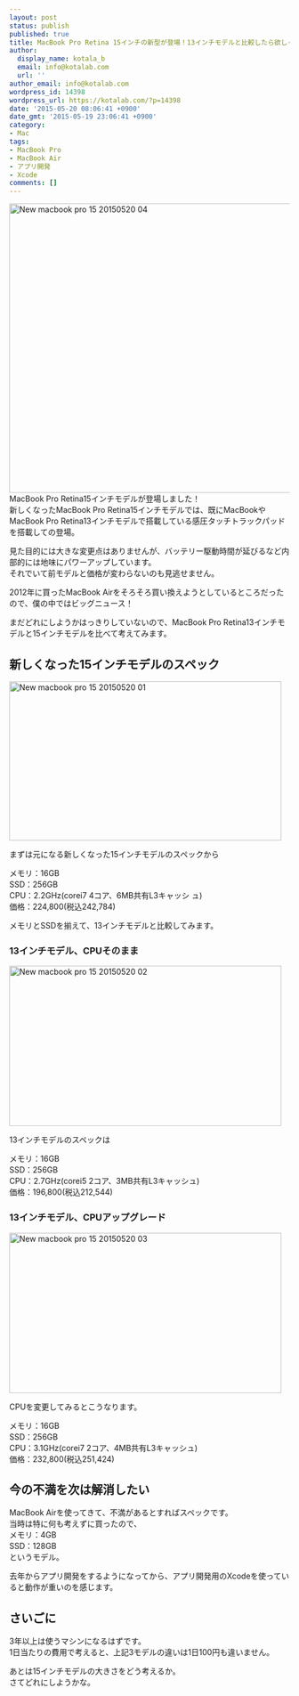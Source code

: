 ```yaml
---
layout: post
status: publish
published: true
title: MacBook Pro Retina 15インチの新型が登場！13インチモデルと比較したら欲しくなってきた！
author:
  display_name: kotala_b
  email: info@kotalab.com
  url: ''
author_email: info@kotalab.com
wordpress_id: 14398
wordpress_url: https://kotalab.com/?p=14398
date: '2015-05-20 08:06:41 +0900'
date_gmt: '2015-05-19 23:06:41 +0900'
category:
- Mac
tags:
- MacBook Pro
- MacBook Air
- アプリ開発
- Xcode
comments: []
---
```

<p><img src="https://kotalab.com/wp-content/uploads/2015/05/new-macbook-pro-15_20150520_04.jpg" alt="New macbook pro 15 20150520 04" width="780" height ="520" class="aligncenter size-large" /><br />
MacBook Pro Retina15インチモデルが登場しました！<br />
新しくなったMacBook Pro Retina15インチモデルでは、既にMacBookやMacBook Pro Retina13インチモデルで搭載している感圧タッチトラックパッドを搭載しての登場。</p>
<p>見た目的には大きな変更点はありませんが、バッテリー駆動時間が延びるなど内部的には地味にパワーアップしています。<br />
それでいて前モデルと価格が変わらないのも見逃せません。</p>
<p>2012年に買ったMacBook Airをそろそろ買い換えようとしているところだったので、僕の中ではビッグニュース！</p>
<p>まだどれにしようかはっきりしていないので、MacBook Pro Retina13インチモデルと15インチモデルを比べて考えてみます。</p>
<p><!--more--></p>
<h2>新しくなった15インチモデルのスペック</h2>
<p><img src="https://kotalab.com/wp-content/uploads/2015/05/new-macbook-pro-15_20150520_01.png" alt="New macbook pro 15 20150520 01" width="489" height ="286" class="aligncenter size-large" /></p>
<p>まずは元になる新しくなった15インチモデルのスペックから</p>
<p>メモリ：16GB<br />
SSD：256GB<br />
CPU：2.2GHz(corei7 4コア、6MB共有L3キャッシ ュ)<br />
価格：224,800(税込242,784)</p>
<p>メモリとSSDを揃えて、13インチモデルと比較してみます。</p>
<h3>13インチモデル、CPUそのまま</h3>
<p><img src="https://kotalab.com/wp-content/uploads/2015/05/new-macbook-pro-15_20150520_02.png" alt="New macbook pro 15 20150520 02" width="489" height ="288" class="aligncenter size-large" /></p>
<p>13インチモデルのスペックは</p>
<p>メモリ：16GB<br />
SSD：256GB<br />
CPU：2.7GHz(corei5 2コア、3MB共有L3キャッシュ)<br />
価格：196,800(税込212,544)</p>
<h3>13インチモデル、CPUアップグレード</h3>
<p><img src="https://kotalab.com/wp-content/uploads/2015/05/new-macbook-pro-15_20150520_03.png" alt="New macbook pro 15 20150520 03" width="489" height ="288" class="aligncenter size-large" /></p>
<p>CPUを変更してみるとこうなります。</p>
<p>メモリ：16GB<br />
SSD：256GB<br />
CPU：3.1GHz(corei7 2コア、4MB共有L3キャッシュ)<br />
価格：232,800(税込251,424)</p>
<h2>今の不満を次は解消したい</h2>
<p>MacBook Airを使ってきて、不満があるとすればスペックです。<br />
当時は特に何も考えずに買ったので、<br />
メモリ：4GB<br />
SSD：128GB<br />
というモデル。</p>
<p>去年からアプリ開発をするようになってから、アプリ開発用のXcodeを使っていると動作が重いのを感じます。</p>
<h2>さいごに</h2>
<p>3年以上は使うマシンになるはずです。<br />
1日当たりの費用で考えると、上記3モデルの違いは1日100円も違いません。</p>
<p>あとは15インチモデルの大きさをどう考えるか。<br />
さてどれにしようかな。</p>

